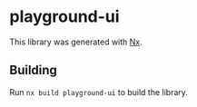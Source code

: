 # playground-ui

This library was generated with [Nx](https://nx.dev).

## Building

Run `nx build playground-ui` to build the library.
